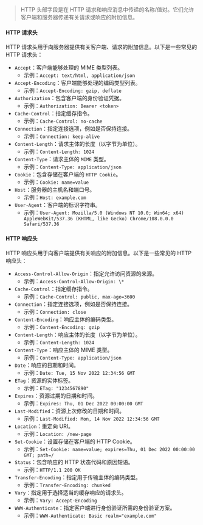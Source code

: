 > HTTP 头部字段是在 HTTP 请求和响应消息中传递的名称/值对。它们允许客户端和服务器传递有关请求或响应的附加信息。

#### HTTP 请求头

HTTP 请求头用于向服务器提供有关客户端、请求的附加信息。以下是一些常见的 HTTP 请求头：

- `Accept`：客户端能够处理的 MIME 类型列表。
  - 示例：`Accept: text/html, application/json`
- `Accept-Encoding`：客户端能够处理的编码类型列表。
  - 示例：`Accept-Encoding: gzip, deflate`
- `Authorization`：包含客户端的身份验证凭据。
  - 示例：`Authorization: Bearer <token>`
- `Cache-Control`：指定缓存指令。
  - 示例：`Cache-Control: no-cache`
- `Connection`：指定连接选项，例如是否保持连接。
  - 示例：`Connection: keep-alive`
- `Content-Length`：请求主体的长度（以字节为单位）。
  - 示例：`Content-Length: 1024`
- `Content-Type`：请求主体的 `MIME` 类型。
  - 示例：`Content-Type: application/json`
- `Cookie`：包含存储在客户端的 `HTTP Cookie`。
  - 示例：`Cookie: name=value`
- `Host`：服务器的主机名和端口号。
  - 示例：`Host: example.com`
- `User-Agent`：客户端的标识字符串。
  - 示例：`User-Agent: Mozilla/5.0 (Windows NT 10.0; Win64; x64) AppleWebKit/537.36 (KHTML, like Gecko) Chrome/108.0.0.0 Safari/537.36`

#### HTTP 响应头

HTTP 响应头用于向客户端提供有关响应的附加信息。以下是一些常见的 HTTP 响应头：

- `Access-Control-Allow-Origin`：指定允许访问资源的来源。
  - 示例：`Access-Control-Allow-Origin: \*`
- `Cache-Control`：指定缓存指令。
  - 示例：`Cache-Control: public, max-age=3600`
- `Connection`：指定连接选项，例如是否保持连接。
  - 示例：`Connection: close`
- `Content-Encoding`：响应主体的编码类型。
  - 示例：`Content-Encoding: gzip`
- `Content-Length`：响应主体的长度（以字节为单位）。
  - 示例：`Content-Length: 1024`
- `Content-Type`：响应主体的 MIME 类型。
  - 示例：`Content-Type: application/json`
- `Date`：响应的日期和时间。
  - 示例：`Date: Tue, 15 Nov 2022 12:34:56 GMT`
- `ETag`：资源的实体标签。
  - 示例：`ETag: "1234567890"`
- `Expires`：资源过期的日期和时间。
  - 示例：`Expires: Thu, 01 Dec 2022 00:00:00 GMT`
- `Last-Modified`：资源上次修改的日期和时间。
  - 示例：`Last-Modified: Mon, 14 Nov 2022 12:34:56 GMT`
- `Location`：重定向 URI。
  - 示例：`Location: /new-page`
- `Set-Cookie`：设置存储在客户端的 HTTP Cookie。
  - 示例：`Set-Cookie: name=value; expires=Thu, 01 Dec 2022 00:00:00 GMT; path=/`
- `Status`：包含响应的 HTTP 状态代码和原因短语。
  - 示例：`HTTP/1.1 200 OK`
- `Transfer-Encoding`：指定用于传输主体的编码类型。
  - 示例：`Transfer-Encoding: chunked`
- `Vary`：指定用于选择适当的缓存响应的请求头。
  - 示例：`Vary: Accept-Encoding`
- `WWW-Authenticate`：指定客户端进行身份验证所需的身份验证方案。
  - 示例：`WWW-Authenticate: Basic realm="example.com"`

